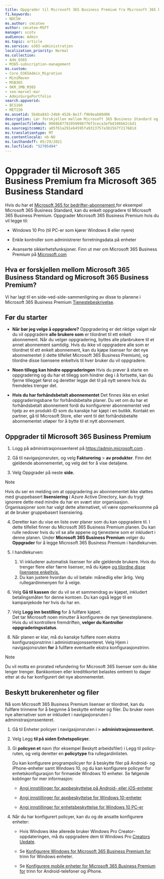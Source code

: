 ```yaml
---
title: Oppgrader til Microsoft 365 Business Premium fra Microsoft 365 Business Standard
f1.keywords:
- NOCSH
ms.author: cmcatee
author: cmcatee-MSFT
manager: scotv
audience: Admin
ms.topic: article
ms.service: o365-administration
localization_priority: Normal
ms.collection:
- Adm_O365
- M365-subscription-management
ms.custom:
- Core_O365Admin_Migration
- MiniMaven
- MSB365
- OKR_SMB_M365
- seo-marvel-mar
- AdminSurgePortfolio
search.appverid:
- BCS160
- MET150
ms.assetid: 5b4ba843-24b8-4526-8e1f-f9b9eab89d06
description: Lær forskjellen mellom Microsoft 365 Business Standard og Microsoft 365 Business Premium og hvordan du kan oppgradere til Microsoft 365 Business Premium.
ms.openlocfilehash: 0968b877820590987f6f3ceca3efbd106b62cbd1
ms.sourcegitcommit: a05f61a291eb4595fa9313757a3815b7f217681d
ms.translationtype: MT
ms.contentlocale: nb-NO
ms.lasthandoff: 05/29/2021
ms.locfileid: "52705494"
---
```

# <a name="upgrade-to-microsoft-365-business-premium-from-microsoft-365-business-standard"></a>Oppgrader til Microsoft 365 Business Premium fra Microsoft 365 Business Standard

Hvis du har et [Microsoft 365 for bedrifter-abonnement,](https://products.office.com/compare-all-microsoft-office-products-4-column?activetab=tab:primaryr2)for eksempel Microsoft 365 Business Standard, kan du enkelt oppgradere til Microsoft 365 Business Premium. Oppgrader Microsoft 365 Business Premium hvis du vil legge til:

- Windows 10 Pro (til PC-er som kjører Windows 8 eller nyere)

- Enkle kontroller som administrerer forretningsdata på enheter

- Avanserte sikkerhetsfunksjoner.
Finn ut mer om Microsoft 365 Business Premium på [Microsoft.com](https://www.microsoft.com/microsoft-365/business)

## <a name="whats-the-difference-between-microsoft-365-business-standard-and-microsoft-365-business-premium"></a>Hva er forskjellen mellom Microsoft 365 Business Standard og Microsoft 365 Business Premium?

Vi har lagt til en side-ved-side-sammenligning av disse to planene i Microsoft 365 Business Premium [Tjenestebeskrivelse](/office365/servicedescriptions/microsoft-365-service-descriptions/microsoft-365-business-service-description). 

## <a name="before-you-begin"></a>Før du starter

- **Når bør jeg velge å oppgradere?** Oppgradering er det riktige valget når du vil oppgradere **alle brukere som** er tilordnet til ett enkelt abonnement. Når du velger oppgradering, byttes alle planbrukere til et annet abonnement samtidig. Hvis du ikke vil oppgradere alle som er tilordnet til ett enkelt abonnement, kan du kjøpe [](../admin/manage/assign-licenses-to-users.md) lisenser for det nye abonnementet (i dette tilfellet Microsoft 365 Business Premium), og tilordne disse lisensene enkeltvis til hver bruker du vil oppgradere.

- **Noen tillegg kan hindre oppgraderingen** Hvis du prøver å starte en oppgradering og du har et tillegg som hindrer deg i å fortsette, kan du fjerne tillegget først og deretter legge det til på nytt senere hvis du fremdeles trenger det.

- **Hvis du har forhåndsbetalt abonnementet** Det finnes ikke en enkel oppgraderingsbane for forhåndsbetalte planer. Du vet om du har et forhåndsbetalt abonnement fordi du konfigurerer abonnementet ved hjelp av en produkt-ID som du kanskje har kjøpt i en butikk. Kontakt en partner, gå til Microsoft Store, eller vent til det forhåndsbetalte abonnementet utløper for å bytte til et nytt abonnement.

## <a name="upgrade-to-microsoft-365-business-premium"></a>Oppgrader til Microsoft 365 Business Premium

1. Logg på administrasjonssenteret på <a href="https://go.microsoft.com/fwlink/p/?linkid=837890" target="_blank">https://admin.microsoft.com</a> .

2. Gå til navigasjonsruten, og velg **Fakturering** \> **av produkter**. Finn det gjeldende abonnementet, og velg det for å vise detaljene.

3. Velg Oppgrader på neste **side.**

  > [!NOTE]
  > Hvis du ser en melding om at oppgradering av abonnementet ikke støttes med gruppebasert **lisensiering** i Azure Active Directory, kan du trygt ignorere dette med mindre du har en svært stor organisasjon. Organisasjoner som har valgt dette alternativet, vil være oppmerksomme på at de bruker gruppebasert lisensiering.

4. Deretter kan du vise en liste over planer som du kan oppgradere til. I dette tilfellet finner du Microsoft 365 Business Premium planen. Du kan rulle nedover hvis du vil se alle appene og tjenestene som er inkludert i denne planen. Under **Microsoft 365 Business Premium** velger du **Oppgrader** for å legge Microsoft 365 Business Premium i handlekurven.

5. I handlekurven:

    1. Vi inkluderer automatisk lisenser for alle gjeldende brukere. Hvis du trenger flere eller færre lisenser, må du kjøpe [og tilordne disse lisensene enkeltvis.](../admin/manage/assign-licenses-to-users.md)  
    2. Du kan justere hvordan du vil betale: månedlig eller årlig. Velg rullegardinmenyen for å velge.

6. Velg **Gå til kassen** der du vil se et sammendrag av kjøpet, inkludert betalingsmåten for denne kontoen. Du kan også legge til en kampanjekode her hvis du har en.

7. Velg **Legg inn bestilling** for å fullføre kjøpet.\
Det tar Microsoft noen minutter å konfigurere de nye tjenesteplanene. Hvis du vil kontrollere fremdriften, **velger du Kontroller oppgraderingsstatus**.

8. Når planen er klar, må du kanskje fullføre noen ekstra konfigurasjonstrinn i administrasjonssenteret. Velg Hjem i navigasjonsruten **for** å fullføre eventuelle ekstra konfigurasjonstrinn.

> [!NOTE]
> Du vil motta en prorated refundering for Microsoft 365 lisenser som du ikke lenger trenger. Bankkontoen eller kredittkortet belastes omtrent to dager etter at du har konfigurert det nye abonnementet.
  
## <a name="protect-user-devices-and-files"></a>Beskytt brukerenheter og filer

Nå som Microsoft 365 Business Premium lisenser er tilordnet, kan du fullføre trinnene for å begynne å beskytte enheter og filer. Du bruker noen nye alternativer som er inkludert i navigasjonsruten i administrasjonssenteret.
  
1. Gå til Enheter policyer i navigasjonsruten i  \> **administrasjonssenteret.**

2. Velg Legg **til på siden Enhetspolicyer.** 

3. Gi **policyen et** navn (for eksempel Beskytt arbeidsfiler) i Legg til policy-ruten, og velg deretter en **policytype** fra rullegardinlisten.

    Du kan konfigurere programpolicyer for å beskytte filer på Android- og iPhone-enheter samt Windows 10, og du kan konfigurere policyer for enhetskonfigurasjon for firmaeide Windows 10 enheter. Se følgende koblinger for mer informasjon:

    - [Angi innstillinger for appbeskyttelse på Android- eller iOS-enheter](app-protection-settings-for-android-and-ios.md)

    - [Angi innstillinger for appbeskyttelse for Windows 10-enheter](protection-settings-for-windows-10-devices.md)

    - [Angi innstillinger for enhetsbeskyttelse for Windows 10 PC-er](protection-settings-for-windows-10-pcs.md)

4. Når du har konfigurert policyer, kan du og de ansatte konfigurere enheter:

    - Hvis Windows ikke allerede bruker Windows Pro Creator-oppdateringen, må du oppgradere dem til Windows Pro [Creators Update](upgrade-to-windows-pro-creators-update.md).

    - Se [Konfigurere Windows for Microsoft 365 Business Premium for](set-up-windows-devices.md) trinn for Windows enheter.

    - Se [Konfigurere mobile enheter for Microsoft 365 Business Premium for](set-up-mobile-devices.md) trinn for Android-telefoner og iPhone.